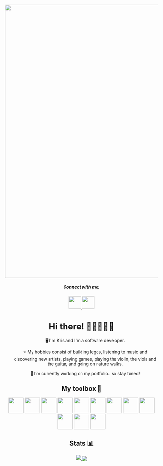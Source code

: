 <p align="center">
  <img src="https://i.imgur.com/wCFeIac.gif" width="900px" />
</p>

<div align="center">
  <h5>Connect with me:</h5>
  <a href="mailto:kristinahlim@gmail.com">
    <img src="https://cdn-icons-png.flaticon.com/512/3296/3296464.png" width="40" height="40" />
  </a>
  <a href="https://www.linkedin.com/in/kristina-lim-01">
    <img src="https://cdn-icons-png.flaticon.com/512/207/207084.png" width="40" height="40" />
  </a>
</div>

<div align="center">
  <h1> Hi there! 👋🏻👩🏻‍💻 </h1>
  <ul>🖥 I'm Kris and I'm a software developer.</ul>
  <ul>⭐️ My hobbies consist of building legos, listening to music and discovering new artists, playing games,
  playing the violin, the viola and the guitar, and going on nature walks.</ul>
  <ul>🔭 I’m currently working on my portfolio.. so stay tuned!</ul>
</div>

<div align="center">
  <h2>My toolbox 🧰</h2>
  <img src="https://cdn-icons-png.flaticon.com/512/8945/8945581.png" width="50" height="50" />
  <img src="https://cdn-icons-png.flaticon.com/512/1891/1891365.png" width="50" height="50" />
  <img src="https://cdn-icons-png.flaticon.com/512/8945/8945626.png" width="50" height="50" />
  <img src="https://cdn-icons-png.flaticon.com/512/2570/2570575.png" width="50" height="50" />
  <img src="https://cdn-icons-png.flaticon.com/512/392/392071.png" width="50" height="50" />
  <img src="https://cdn-icons-png.flaticon.com/512/477/477430.png" width="50" height="50" />
  <img src="https://cdn-icons-png.flaticon.com/512/1183/1183621.png" width="50" height="50" />
  <img src="https://cdn-icons-png.flaticon.com/512/5726/5726104.png" width="50" height="50" />
  <img src="https://icon-library.com/images/django-icon/django-icon-10.jpg" width="50" height="50" />
  <img src="https://cdn-icons-png.flaticon.com/512/5968/5968342.png" width="50" height="50" />
  <img src="https://cdn-icons-png.flaticon.com/512/906/906324.png" width="50" height="50" />
  <img src="https://cdn-icons-png.flaticon.com/512/1322/1322053.png" width="50" height="50" />
</div>

<div align="center">
  <h2>Stats 📊</h2>
  <a href="https://github.com/anuraghazra/github-readme-stats">
    <img src="https://github-readme-stats.vercel.app/api/top-langs/?username=kristina-lim&layout=compact&theme=gruvbox_light"/>
  </a>
  <a href="https://github.com/anuraghazra/convoychat">
    <img align="center" src="https://github-readme-stats.vercel.app/api?username=kristina-lim&theme=gruvbox_light&show_icons=true" />
  </a>
</div>

<!--
**kristina-lim/kristina-lim** is a ✨ _special_ ✨ repository because its `README.md` (this file) appears on your GitHub profile.

